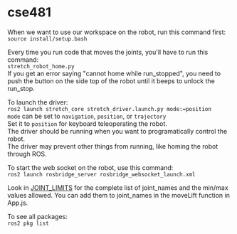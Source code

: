 # cse481

When we want to use our workspace on the robot, run this command first:\
`source install/setup.bash`

Every time you run code that moves the joints, you'll have to run this command:\
`stretch_robot_home.py`\
If you get an error saying "cannot home while run_stopped", you need to push the button on the side top of the robot until it beeps to unlock the run_stop.

To launch the driver:\
`ros2 launch stretch_core stretch_driver.launch.py mode:=position`\
`mode` can be set to `navigation`, `position`, or `trajectory`\
Set it to `position` for keyboard teleoperating the robot.\
The driver should be running when you want to programatically control the robot.\
The driver may prevent other things from running, like homing the robot through ROS.

To start the web socket on the robot, use this command:\
`ros2 launch rosbridge_server rosbridge_websocket_launch.xml`

Look in [JOINT_LIMITS](https://github.com/hello-robot/stretch_web_teleop/blob/bc7985cc9838c9bc3d40b631e328acb1a62e855a/src/shared/util.tsx#L64) for the complete list of joint_names and the min/max values allowed. You can add them to joint_names in the moveLift function in App.js.

To see all packages:\
`ros2 pkg list`
